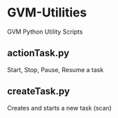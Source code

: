 # GVM-Utilities
GVM Python Utility Scripts
## actionTask.py 
Start, Stop, Pause, Resume a task
## createTask.py 
Creates and starts a new task (scan) 
